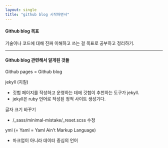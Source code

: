 ```yaml
---
layout: single
title: "github blog 시작하면서"
---
```


#### Github blog 목표



기술이나 코드에 대해 진짜 이해하고 쓰는 걸 목표로 공부하고 정리하기.







---





#### Github blog 관련해서 알게된 것들



Github pages = Github blog





jekyll (지킬)

- 깃헙 페이지를 작성하고 운영하는 데에 깃헙이 추천하는 도구가 jekyll.
- jekyll은 ruby 언어로 작성된 정적 사이트 생성기다.





글자 크기 바꾸기

- /\_sass/minimal-mistake/\_reset.scss 수정





yml (= Yaml = Yaml Ain't Markup Language)

- 마크업이 아니라 데이터 중심의 언어







